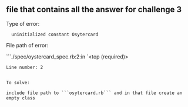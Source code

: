 ## file that contains all the answer for challenge 3  ##

Type of error:
``` NameError:
  uninitialized constant Osytercard
```

File path of error:

```./spec/oystercard_spec.rb:2:in `<top (required)>
```
Line number: 2


To solve:

include file path to ```osytercard.rb``` and in that file create an empty class
